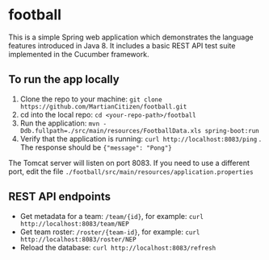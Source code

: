 # football
This is a simple Spring web application which demonstrates the language features introduced in Java 8. It includes a basic REST API test suite implemented in  the Cucumber framework.

## To run the app locally

1. Clone the repo to your machine: `git clone https://github.com/MartianCitizen/football.git`
2. cd into the local repo: `cd <your-repo-path>/football`
3. Run the application: `mvn -Ddb.fullpath=./src/main/resources/FootballData.xls spring-boot:run`
4. Verify that the application is running: `curl http://localhost:8083/ping` . The response should be `{"message": "Pong"}`

The Tomcat server will listen on port 8083. If you need to use a different port, edit the file `./football/src/main/resources/application.properties`

## REST API endpoints

- Get metadata for a team: `/team/{id}`, for example: `curl http://localhost:8083/team/NEP`
- Get team roster: `/roster/{team-id}`, for example: `curl http://localhost:8083/roster/NEP`
- Reload the database: `curl http://localhost:8083/refresh`

